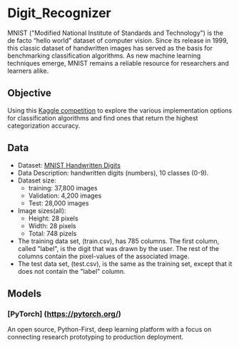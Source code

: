 # Digit_Recognizer
MNIST ("Modified National Institute of Standards and Technology") is the de facto “hello world” dataset of computer vision. Since its release in 1999, this classic dataset of handwritten images has served as the basis for benchmarking classification algorithms. As new machine learning techniques emerge, MNIST remains a reliable resource for researchers and learners alike.

## Objective
Using this [Kaggle competition](https://www.kaggle.com/c/digit-recognizer/overview) to explore the various implementation options for classification algorithms and find ones that return the highest categorization accuracy.

## Data

* Dataset: [MNIST Handwritten Digits](https://www.kaggle.com/c/digit-recognizer/data)
* Data Description: handwritten digits (numbers), 10 classes (0-9).
* Dataset size: 
   * training: 37,800 images
   * Validation: 4,200 images
   * Test: 28,000 images
* Image sizes(all):
   * Height: 28 pixels
   * Width: 28 pixels
   * Total: 748 pizels
* The training data set, (train.csv), has 785 columns. The first column, called "label", is the digit that was drawn by the user. The rest of the columns contain the pixel-values of the associated image.
* The test data set, (test.csv), is the same as the training set, except that it does not contain the "label" column.
   
## Models

### [PyTorch] (https://pytorch.org/)

An open source, Python-First, deep learning platform with a focus on connecting research prototyping to production deployment.
